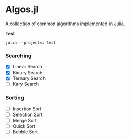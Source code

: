 # Algos.jl
A collection of common algorithms implemented in Julia.

**Test**
```ssh
julia --project=. test
```

### Searching

- [x] Linear Search
- [x] Binary Search
- [x] Ternary Search
- [ ] Kary Search

### Sorting

- [ ] Insertion Sort
- [ ] Selection Sort
- [ ] Merge Sort
- [ ] Quick Sort
- [ ] Bubble Sort
